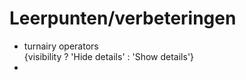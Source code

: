 #   Leerpunten/verbeteringen
*   turnairy operators  
    {visibility ? 'Hide details' : 'Show details'}
*   